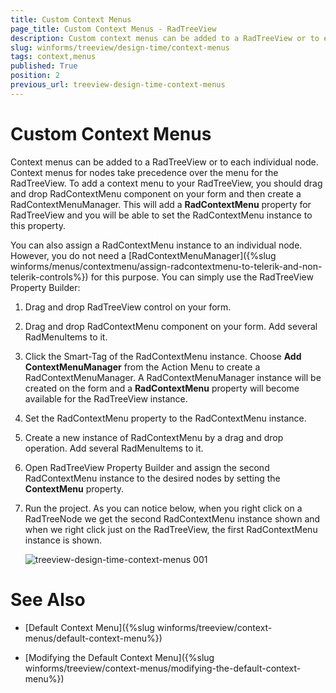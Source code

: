 ```yaml
---
title: Custom Context Menus
page_title: Custom Context Menus - RadTreeView
description: Custom context menus can be added to a RadTreeView or to each individual node. 
slug: winforms/treeview/design-time/context-menus
tags: context,menus
published: True
position: 2
previous_url: treeview-design-time-context-menus
---
```


# Custom Context Menus

Context menus can be added to a RadTreeView or to each individual node. Context menus for nodes take precedence over the menu for the RadTreeView. To add a context menu to your RadTreeView, you should drag and drop RadContextMenu component on your form and then create a RadContextMenuManager. This will add a __RadContextMenu__ property for RadTreeView and you will be able to set the RadContextMenu instance to this property.

You can also assign a RadContextMenu instance to an individual node. However, you do not need a [RadContextMenuManager]({%slug winforms/menus/contextmenu/assign-radcontextmenu-to-telerik-and-non-telerik-controls%}) for this purpose. You can simply use the RadTreeView Property Builder:

1. Drag and drop RadTreeView control on your form. 

2. Drag and drop RadContextMenu component on your form. Add several RadMenuItems to it.

3. Click the Smart-Tag of the RadContextMenu instance. Choose __Add ContextMenuManager__ from the Action Menu to create a RadContextMenuManager. A RadContextMenuManager instance will be created on the form and a __RadContextMenu__ property will become available for the RadTreeView instance. 

4. Set the RadContextMenu property to the RadContextMenu instance.

5. Create a new instance of RadContextMenu by a drag and drop operation. Add several RadMenuItems to it.

6. Open RadTreeView Property Builder and assign the second RadContextMenu instance to the desired nodes by setting the __ContextMenu__ property.

7. Run the project. As you can notice below, when you right click on a RadTreeNode we get the second RadContextMenu instance shown and when we right click just on the RadTreeView, the first RadContextMenu instance is shown.
    
    ![treeview-design-time-context-menus 001](images/treeview-design-time-context-menus001.png)



# See Also
* [Default Context Menu]({%slug winforms/treeview/context-menus/default-context-menu%})

* [Modifying the Default Context Menu]({%slug winforms/treeview/context-menus/modifying-the-default-context-menu%})

